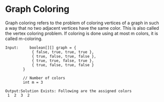 
# Graph Coloring
Graph coloring refers to the problem of coloring vertices of a graph in such a way that no two adjacent vertices have the same color. This is also called the vertex coloring problem. If coloring is done using at most m colors, it is called m-coloring.



```
Input:     boolean[][] graph = {
            { false, true, true, true },
            { true, false, true, false },
            { true, true, false, true },
            { true, false, true, false }
        }

        // Number of colors
        int m = 3

Output:Solution Exists: Following are the assigned colors
 1  2  3  2 


```


